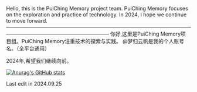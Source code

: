 Hello, this is the PuiChing Memory project team. PuiChing Memory focuses on the exploration and practice of technology.
In 2024, I hope we continue to move forward.
————————————————————————————————————————————————————————
你好,这里是PuiChing Memory项目组。PuiChing Memory注重技术的探索与实践。
@梦归云帆是我的个人账号名。（全平台通用）

2024年,希望我们继续向前。

[![Anurag's GitHub stats](https://github-readme-stats.vercel.app/api?username=Puiching-Memory&show_icons=true&theme=nord)](https://github.com/anuraghazra/github-readme-stats)

Last edit in 2024.09.25
